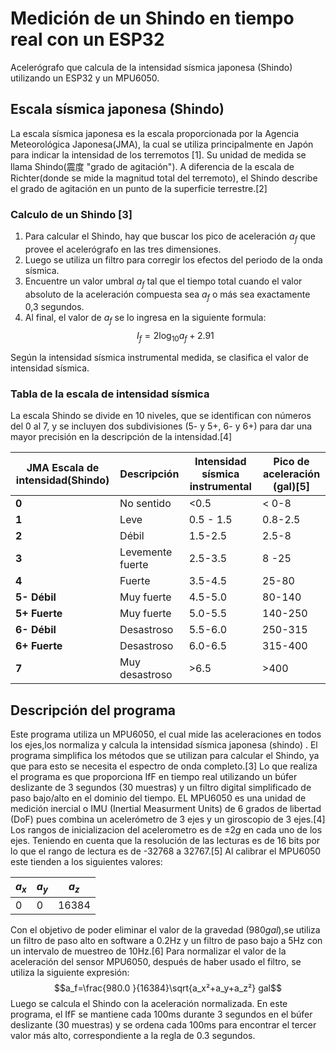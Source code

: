 # Medición de un Shindo en tiempo real con un ESP32

Acelerógrafo que calcula de la intensidad sísmica japonesa (Shindo) utilizando un ESP32 y un MPU6050.


## Escala sísmica japonesa (Shindo)

La escala sísmica japonesa es la escala proporcionada por la  Agencia Meteorológica Japonesa(JMA), la cual se utiliza principalmente en Japón  para indicar la intensidad de los terremotos [1]. Su unidad de medida se llama Shindo(震度 "grado de agitación"). A diferencia de la escala de Richter(donde se mide la magnitud total del terremoto), el Shindo describe el grado de agitación en un punto de la superficie terrestre.[2]


### Calculo de un Shindo [3]

1. Para calcular el Shindo, hay que buscar los pico de aceleración $a_f$ que provee el acelerógrafo en las tres dimensiones.
2. Luego se utiliza un filtro para corregir los efectos del periodo de la onda sísmica.
3. Encuentre un valor umbral $a_f$ tal que el tiempo total cuando el valor absoluto de la aceleración compuesta sea $a_f$ o más sea exactamente 0,3 segundos.
4. Al final, el valor de $a_f$ se lo ingresa en la siguiente formula:
$$I_f = 2\log_{10}{a_f} + 2.91 $$

Según la intensidad sísmica instrumental medida, se clasifica el valor de intensidad sísmica.


### Tabla de la escala de intensidad  sísmica

La escala Shindo se divide en 10 niveles, que se identifican con números del 0 al 7, y se incluyen dos subdivisiones (5- y 5+, 6- y 6+) para dar una mayor precisión en la descripción de la intensidad.[4]


| JMA Escala de intensidad(Shindo) | Descripción|Intensidad sísmica instrumental| Pico de aceleración (gal)[5] |
|----------|----------|----------|----------|
| **0**   | No sentido   | <0.5| < 0-8  |
| **1**   | Leve   |0.5 - 1.5| 0.8-2.5  |
| **2**    | Débil  |1.5-2.5| 2.5-8  |
| **3** | Levemente fuerte |2.5-3.5| 8 -25 |
| **4** | Fuerte |3.5-4.5|25-80|
|**5- Débil**| Muy fuerte |4.5-5.0|80-140|
|**5+ Fuerte** |Muy fuerte |5.0-5.5|140-250|
|**6- Débil**| Desastroso|5.5-6.0|250-315|
|**6+ Fuerte**| Desastroso| 6.0-6.5|315-400|
|**7**|Muy desastroso|>6.5|>400|


## Descripción del programa

Este programa utiliza un  MPU6050, el cual mide las aceleraciones en todos los ejes,los normaliza y calcula la intensidad sísmica japonesa (shindo) .
El programa simplifica los métodos que se utilizan para calcular el Shindo, ya que para esto se necesita el espectro de onda completo.[3]
Lo que realiza el programa es que proporciona IfF en tiempo real utilizando un búfer deslizante de 3 segundos (30 muestras) y un filtro digital simplificado de paso bajo/alto en el dominio del tiempo.
EL MPU6050 es una unidad de medición inercial o IMU (Inertial Measurment Units) de 6 grados de libertad (DoF) pues combina un acelerómetro de 3 ejes y un giroscopio de 3 ejes.[4]
Los rangos de inicializacion del acelerometro es de $\pm2g$ en cada uno de los ejes. Teniendo en cuenta que la resolución de las lecturas es de 16 bits por lo que el rango de lectura es de -32768 a 32767.[5] 
Al calibrar el MPU6050 este tienden a los siguientes valores:

|**$a_x$**|**$a_y$**|**$a_z$**|
|----------|----------|----------|
|0|0|16384|

Con el objetivo de poder eliminar el valor de la gravedad ($980 gal$),se utiliza un filtro de paso alto en software a 0.2Hz y un filtro de paso bajo a 5Hz con un intervalo de muestreo de 10Hz.[6]
Para normalizar el valor de la aceleración del sensor MPU6050, después de haber usado el filtro, se utiliza la siguiente expresión:
$$a_f=\frac{980.0 }{16384}\sqrt{a_x²+a_y+a_z²} gal$$
Luego se calcula el Shindo con la aceleración normalizada.
En este programa, el IfF se mantiene cada 100ms durante 3 segundos en el búfer deslizante (30 muestras) y se ordena cada 100ms para encontrar el tercer valor más alto, correspondiente a la regla de 0.3 segundos.